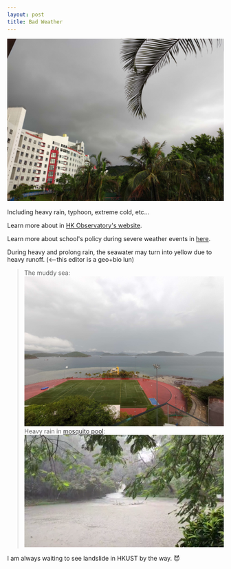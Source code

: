```yaml
---
layout: post
title: Bad Weather 
---
```

![bbc](/media/bbc.jpg)

Including heavy rain, typhoon, extreme cold, etc...

Learn more about in [HK Observatory's website](https://www.hko.gov.hk/en/education/educational_resources_main.html).

Learn more about school's policy during severe weather events in [here](https://cmo.hkust.edu.hk/severe-weather-information).

During heavy and prolong rain, the seawater may turn into yellow due to heavy runoff. (<--this editor is a geo+bio lun)

> The muddy sea:
![the muddy sea](/media/muddy_sea.jpg)
> Heavy rain in [mosquito pool]():
![rain in mosq pool](/media/rain_mosquito_pool.png)

I am always waiting to see landslide in HKUST by the way. 😈
